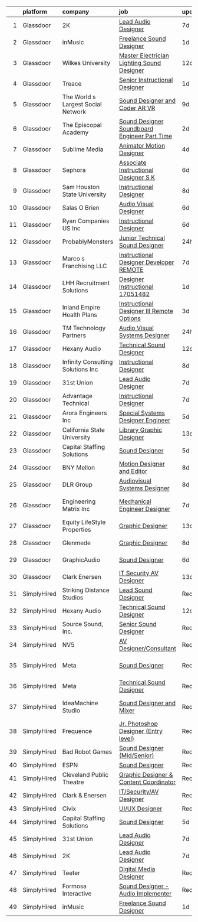 

|    | platform    | company                            | job                                                                                                                                                                                                                                                                                                                                                                                                                                                                                                                                                                                                                                                                                                                                                                                                                                                                                                                                                                                                                                                                                                                                                                        | update_time   | location                 |
|---:|:------------|:-----------------------------------|:---------------------------------------------------------------------------------------------------------------------------------------------------------------------------------------------------------------------------------------------------------------------------------------------------------------------------------------------------------------------------------------------------------------------------------------------------------------------------------------------------------------------------------------------------------------------------------------------------------------------------------------------------------------------------------------------------------------------------------------------------------------------------------------------------------------------------------------------------------------------------------------------------------------------------------------------------------------------------------------------------------------------------------------------------------------------------------------------------------------------------------------------------------------------------|:--------------|:-------------------------|
|  1 | Glassdoor   | 2K                                 | [Lead Audio Designer](https://www.glassdoor.com/partner/jobListing.htm?pos=108&ao=1136043&s=58&guid=000001833ffb478ea4a092ffd60e8795&src=GD_JOB_AD&t=SR&vt=w&ea=1&cs=1_3250cca6&cb=1663225776344&jobListingId=1008124176706&jrtk=3-0-1gcvvmhtdj4jm801-1gcvvmhtt2f3c000-7e78213c8eb53484-)                                                                                                                                                                                                                                                                                                                                                                                                                                                                                                                                                                                                                                                                                                                                                                                                                                                                                  | 7d            | San Mateo, CA            |
|  2 | Glassdoor   | inMusic                            | [Freelance Sound Designer](https://www.glassdoor.com/partner/jobListing.htm?pos=111&ao=1136043&s=58&guid=000001833ffb478ea4a092ffd60e8795&src=GD_JOB_AD&t=SR&vt=w&cs=1_c98f2ec9&cb=1663225776344&jobListingId=1008138172762&jrtk=3-0-1gcvvmhtdj4jm801-1gcvvmhtt2f3c000-ceb38f3a94f4f8a8-)                                                                                                                                                                                                                                                                                                                                                                                                                                                                                                                                                                                                                                                                                                                                                                                                                                                                                  | 1d            | Remote                   |
|  3 | Glassdoor   | Wilkes University                  | [Master Electrician Lighting   Sound Designer](https://www.glassdoor.com/partner/jobListing.htm?pos=121&ao=1136043&s=58&guid=000001833ffb478ea4a092ffd60e8795&src=GD_JOB_AD&t=SR&vt=w&ea=1&cs=1_8a12497a&cb=1663225776347&jobListingId=1008114879459&jrtk=3-0-1gcvvmhtdj4jm801-1gcvvmhtt2f3c000-891038bc6dab5eea-)                                                                                                                                                                                                                                                                                                                                                                                                                                                                                                                                                                                                                                                                                                                                                                                                                                                         | 12d           | Wilkes-Barre, PA         |
|  4 | Glassdoor   | Treace                             | [Senior Instructional Designer](https://www.glassdoor.com/partner/jobListing.htm?pos=129&ao=1136043&s=58&guid=000001833ffb478ea4a092ffd60e8795&src=GD_JOB_AD&t=SR&vt=w&cs=1_50c50c5e&cb=1663225776348&jobListingId=1008138380104&jrtk=3-0-1gcvvmhtdj4jm801-1gcvvmhtt2f3c000-e4587e51766cda7e-)                                                                                                                                                                                                                                                                                                                                                                                                                                                                                                                                                                                                                                                                                                                                                                                                                                                                             | 1d            | Ponte Vedra Beach, FL    |
|  5 | Glassdoor   | The World s Largest Social Network | [Sound Designer and Coder  AR VR ](https://www.glassdoor.com/partner/jobListing.htm?pos=104&ao=1110586&s=58&guid=000001833ffb478ea4a092ffd60e8795&src=GD_JOB_AD&t=SR&vt=w&ea=1&cs=1_bf102575&cb=1663225776343&jobListingId=1008119621876&cpc=FD1C1DA32C38CFA7&jrtk=3-0-1gcvvmhtdj4jm801-1gcvvmhtt2f3c000-df2800d098c62329--6NYlbfkN0DSgjPPcnEdvoK3uuxfISLALE6pB1FR7YSHOr_tSg5_QGIhoz_2VqUepdcKLBLI_zSAkyoPLr8SW3qj676EQlXt7Ai3r7F6jONfntOCxFIGf2Yfv06E94neyDw3J1ys4A5IgIkfiB-swwbLbj-MClaUsrhxyvv4sIQtPUiYLb1Kpr88suSOOhSFDrnsf1_L_NFK_jxBER70Ulh0C0gdwOgntVZ2aAVqc1Qb8_31R43rZdAtrNgOdiQMnm9k_7RPGOtKKIE4davE67lvQ_uBlurmrzVukmiZB8PgmNOGsn23dJx5by0hVd6SOfvGpDwVuq2QjIOtT1bKliB7VmLDXAOgZRvTEdWMfMGzPwzFcNAZ588G2navk6d1RovOf-Fcy-1G23lMZB11uYWBbnnsNwgTek7MLLJhR61o7e7FXdCN28sq0TA2y8Zh6jKewT8F8xq_5cH3DnPOauFJhnOjDRrObzxFWGhDeLKctkmcAukYPCUl5JhA2pCH83VkOPLJaAGhCslxW5CwaVQDGEL6Wht2keyjH_Rry3ryW9CN-WLfp1Qf64UWlCvfAFgkNxd4xBXH7y30Kz2Ik9lTQGNrgQik)                                                                                                                                                                                                                | 9d            | Philadelphia, PA         |
|  6 | Glassdoor   | The Episcopal Academy              | [Sound Designer  Soundboard Engineer  Part Time ](https://www.glassdoor.com/partner/jobListing.htm?pos=112&ao=1136043&s=58&guid=000001833ffb478ea4a092ffd60e8795&src=GD_JOB_AD&t=SR&vt=w&ea=1&cs=1_58576538&cb=1663225776344&jobListingId=1008134158666&jrtk=3-0-1gcvvmhtdj4jm801-1gcvvmhtt2f3c000-42249c09ee087c0a-)                                                                                                                                                                                                                                                                                                                                                                                                                                                                                                                                                                                                                                                                                                                                                                                                                                                      | 2d            | Newtown Square, PA       |
|  7 | Glassdoor   | Sublime Media                      | [Animator Motion Designer](https://www.glassdoor.com/partner/jobListing.htm?pos=109&ao=1136043&s=58&guid=000001833ffb478ea4a092ffd60e8795&src=GD_JOB_AD&t=SR&vt=w&ea=1&cs=1_d5e7b5af&cb=1663225776344&jobListingId=1008130980122&jrtk=3-0-1gcvvmhtdj4jm801-1gcvvmhtt2f3c000-eac606f2f5af83ae-)                                                                                                                                                                                                                                                                                                                                                                                                                                                                                                                                                                                                                                                                                                                                                                                                                                                                             | 4d            | Remote                   |
|  8 | Glassdoor   | Sephora                            | [Associate Instructional Designer  S K](https://www.glassdoor.com/partner/jobListing.htm?pos=115&ao=1136043&s=58&guid=000001833ffb478ea4a092ffd60e8795&src=GD_JOB_AD&t=SR&vt=w&cs=1_bbf1b567&cb=1663225776344&jobListingId=1008126719435&jrtk=3-0-1gcvvmhtdj4jm801-1gcvvmhtt2f3c000-60d1cc6d4027bf2d-)                                                                                                                                                                                                                                                                                                                                                                                                                                                                                                                                                                                                                                                                                                                                                                                                                                                                     | 6d            | San Francisco, CA        |
|  9 | Glassdoor   | Sam Houston State University       | [Instructional Designer](https://www.glassdoor.com/partner/jobListing.htm?pos=127&ao=1136043&s=58&guid=000001833ffb478ea4a092ffd60e8795&src=GD_JOB_AD&t=SR&vt=w&cs=1_18bc9ae2&cb=1663225776348&jobListingId=1008121402408&jrtk=3-0-1gcvvmhtdj4jm801-1gcvvmhtt2f3c000-ee095d1b2af28472-)                                                                                                                                                                                                                                                                                                                                                                                                                                                                                                                                                                                                                                                                                                                                                                                                                                                                                    | 8d            | Huntsville, TX           |
| 10 | Glassdoor   | Salas O Brien                      | [Audio Visual Designer](https://www.glassdoor.com/partner/jobListing.htm?pos=124&ao=1136043&s=58&guid=000001833ffb478ea4a092ffd60e8795&src=GD_JOB_AD&t=SR&vt=w&cs=1_b839c8b0&cb=1663225776348&jobListingId=1008127661035&jrtk=3-0-1gcvvmhtdj4jm801-1gcvvmhtt2f3c000-1c4c5d053dfe58e8-)                                                                                                                                                                                                                                                                                                                                                                                                                                                                                                                                                                                                                                                                                                                                                                                                                                                                                     | 6d            | San Diego, CA            |
| 11 | Glassdoor   | Ryan Companies US  Inc             | [Instructional Designer](https://www.glassdoor.com/partner/jobListing.htm?pos=126&ao=1136043&s=58&guid=000001833ffb478ea4a092ffd60e8795&src=GD_JOB_AD&t=SR&vt=w&cs=1_8d95c026&cb=1663225776348&jobListingId=1008126784775&jrtk=3-0-1gcvvmhtdj4jm801-1gcvvmhtt2f3c000-b59d6cb3c11aac7d-)                                                                                                                                                                                                                                                                                                                                                                                                                                                                                                                                                                                                                                                                                                                                                                                                                                                                                    | 6d            | Tampa, FL                |
| 12 | Glassdoor   | ProbablyMonsters                   | [Junior Technical Sound Designer](https://www.glassdoor.com/partner/jobListing.htm?pos=110&ao=1136043&s=58&guid=000001833ffb478ea4a092ffd60e8795&src=GD_JOB_AD&t=SR&vt=w&cs=1_df7427cd&cb=1663225776344&jobListingId=1008140385415&jrtk=3-0-1gcvvmhtdj4jm801-1gcvvmhtt2f3c000-f3beb6d3f2e606d8-)                                                                                                                                                                                                                                                                                                                                                                                                                                                                                                                                                                                                                                                                                                                                                                                                                                                                           | 24h           | Bellevue, WA             |
| 13 | Glassdoor   | Marco s Franchising  LLC           | [Instructional Designer   Developer  REMOTE ](https://www.glassdoor.com/partner/jobListing.htm?pos=122&ao=1136043&s=58&guid=000001833ffb478ea4a092ffd60e8795&src=GD_JOB_AD&t=SR&vt=w&ea=1&cs=1_5c651dca&cb=1663225776347&jobListingId=1008123909899&jrtk=3-0-1gcvvmhtdj4jm801-1gcvvmhtt2f3c000-0a5de8dec64e470a-)                                                                                                                                                                                                                                                                                                                                                                                                                                                                                                                                                                                                                                                                                                                                                                                                                                                          | 7d            | Nashville, TN            |
| 14 | Glassdoor   | LHH Recruitment Solutions          | [Designer Instructional   17051482](https://www.glassdoor.com/partner/jobListing.htm?pos=107&ao=1110586&s=58&guid=000001833ffb478ea4a092ffd60e8795&src=GD_JOB_AD&t=SR&vt=w&ea=1&cs=1_01b57aa4&cb=1663225776344&jobListingId=1008137042716&cpc=9908D8D4413DBB8A&jrtk=3-0-1gcvvmhtdj4jm801-1gcvvmhtt2f3c000-2aa447e5047c789e--6NYlbfkN0A_GD1K3dzeu7WcKnsm6RLSD1_QV-mkIht0EvhowBp1RB3nB2zK51B7Vjdo850qtD1zI0bLXqkhk5eMQWDNPpBVPUx78uSYMjgYdpe3n1AZlUZi6Pk9udar78uBELI9eO2RZmhaKsfKwP7b_qiU2dfjBZJFkI9vzl9x6UNnUJilwEi0tziGlQV9DoL4Za79d5O33vL_WXl3KOUox0tXASGEvQGxG5VksQzCGSfghVo4U38H6B0Q1YpGy9_U7ITZY2tmOx7B-5ysyEMFCIewERlkViXcnHW3D-uoWU4BvTEA0vqyiPui4cxQA6sb5HTObPQxS0ZT7pLnOp3SxuPHRR8TKD2PvFf7Toy-mvPFrSwyPu5gtmqRkRQmBnEG_6sy6-Vli7dldDfcHY6_D-HoZ8jZSWY8VT_6kUSU2LHeYf0skOpz4DRImeRpfXSb3HFYV4_Q-O-Sc7rwarxYL-E4LexMpEzAohKR5MwOiY7RTORxlB-QomQ1eqyil6PKSL-gzOiTqh9zm6mRE5UwErybXiiRbNTCYRLbi7oOtkM-js3nYZB9sLc4VAf9QlTRAHG447nAzRzr_rl0zWvSTFXwfooxxQkpkBQniGH9tJM4-gwr9q7SxI-0piO8jgLyxfEQWpvxhd0wtya39a8MZjwTfHoH2K0hIie8zGcgTOwhkwochf3YWMBmgyEHLZBXCGjrh_9OdiMQ_6M4zD1oINSl5oCkmHw0htZvfEA6LMiNmrsaR3NpZgE8NVWd4cZ88hYlYdVUrwJZU9j1y89hhtMFtE51aE6o-i70V3Y%3D) | 1d            | Los Angeles, CA          |
| 15 | Glassdoor   | Inland Empire Health Plans         | [Instructional Designer III  Remote Options ](https://www.glassdoor.com/partner/jobListing.htm?pos=125&ao=1136043&s=58&guid=000001833ffb478ea4a092ffd60e8795&src=GD_JOB_AD&t=SR&vt=w&cs=1_4b4c388f&cb=1663225776348&jobListingId=1008132531880&jrtk=3-0-1gcvvmhtdj4jm801-1gcvvmhtt2f3c000-09507dc291c9bdbc-)                                                                                                                                                                                                                                                                                                                                                                                                                                                                                                                                                                                                                                                                                                                                                                                                                                                               | 3d            | Rancho Cucamonga, CA     |
| 16 | Glassdoor   | TM Technology Partners             | [Audio Visual Systems Designer](https://www.glassdoor.com/partner/jobListing.htm?pos=123&ao=1136043&s=58&guid=000001833ffb478ea4a092ffd60e8795&src=GD_JOB_AD&t=SR&vt=w&cs=1_7fdc8ab6&cb=1663225776347&jobListingId=1008139721021&jrtk=3-0-1gcvvmhtdj4jm801-1gcvvmhtt2f3c000-24ca9b2b897d3e72-)                                                                                                                                                                                                                                                                                                                                                                                                                                                                                                                                                                                                                                                                                                                                                                                                                                                                             | 24h           | Los Angeles, CA          |
| 17 | Glassdoor   | Hexany Audio                       | [Technical Sound Designer](https://www.glassdoor.com/partner/jobListing.htm?pos=101&ao=1110586&s=58&guid=000001833ffb478ea4a092ffd60e8795&src=GD_JOB_AD&t=SR&vt=w&ea=1&cs=1_4f2ee412&cb=1663225776343&jobListingId=1008114321181&cpc=297CB4EAB7D64A33&jrtk=3-0-1gcvvmhtdj4jm801-1gcvvmhtt2f3c000-0ac8534fda25569b--6NYlbfkN0CFC62QAxPlQDUanI3CInFwDfLuR7bBing2k-9qaB2Sgc7mfRdyTz-EnIjEcjqKoAh4_ZZLLwyGjkgqwi6svkxAivLIJAIQwILeIjbqoOs_xRSKFIya7sfTf_opYwReedpv9fbyaMfagL_ldIDi899DzamSPVTzKUQ6FBR6yrjTDkrfgnIyK-QPzgec6zIyhBdie9lt2cwpCylIfvgOjd6GKJxmAAjVcWDWtx4AVKoQJ3UmDoYE_TrX5b_5qDc3wncUbHwO9r52buTw_Gmq9gmDERZ6cDEbQ2LIXYwG4BG_hmdIsHJVPr6aE_pa77Joh1Drr-sYKChsOrkHBmS2Z4-sOC0maZqn9XWnZd6t4R_v6uRhvQQjtyKsHozUisCikHjjsJniWK7OLVeytto-j4y8fgBnDrxBlogIElMK4NBH2DKJgfba28tfzJMG9YQjWn2_Tlxd4BGQkZ3xJvmOKAaGKGAo_PH0VFIuepU8aPtbDFtJjjBO8ezHv6SJA7CkngQ%3D)                                                                                                                                                                                                                                                                                                          | 12d           | Bell Gardens, CA         |
| 18 | Glassdoor   | Infinity Consulting Solutions  Inc | [Instructional Designer](https://www.glassdoor.com/partner/jobListing.htm?pos=119&ao=1136043&s=58&guid=000001833ffb478ea4a092ffd60e8795&src=GD_JOB_AD&t=SR&vt=w&cs=1_c210b54a&cb=1663225776347&jobListingId=1008121239811&jrtk=3-0-1gcvvmhtdj4jm801-1gcvvmhtt2f3c000-60620a5bf894c743-)                                                                                                                                                                                                                                                                                                                                                                                                                                                                                                                                                                                                                                                                                                                                                                                                                                                                                    | 8d            | Santa Ana, CA            |
| 19 | Glassdoor   | 31st Union                         | [Lead Audio Designer](https://www.glassdoor.com/partner/jobListing.htm?pos=114&ao=1136043&s=58&guid=000001833ffb478ea4a092ffd60e8795&src=GD_JOB_AD&t=SR&vt=w&cs=1_170d9a7c&cb=1663225776344&jobListingId=1008124176707&jrtk=3-0-1gcvvmhtdj4jm801-1gcvvmhtt2f3c000-1eb63b73c13be9d5-)                                                                                                                                                                                                                                                                                                                                                                                                                                                                                                                                                                                                                                                                                                                                                                                                                                                                                       | 7d            | San Mateo, CA            |
| 20 | Glassdoor   | Advantage Technical                | [Instructional Designer](https://www.glassdoor.com/partner/jobListing.htm?pos=106&ao=1110586&s=58&guid=000001833ffb478ea4a092ffd60e8795&src=GD_JOB_AD&t=SR&vt=w&ea=1&cs=1_986018d0&cb=1663225776344&jobListingId=1008123549496&cpc=155EB9D5185558AF&jrtk=3-0-1gcvvmhtdj4jm801-1gcvvmhtt2f3c000-79a2190befb40fcd--6NYlbfkN0CQRQ3eiV4YWjrRS1ho7HVQ9JO8v6Fb3eU0yDOJbdOiEguntuRlpE4-_N6DYLNj-GoNQvdqsFgbJvNe9_xkG5pkKIJCPS76-j_57s6zVdR3O5cws1JqDBbPLWg5Bg8e6qOwD4e-y-dVMmhC5dIr2Uq-uT2VDPXRG_WxEheCyS2TcH9kH2sNw9cSAJ3FiHFmV64nsz0X6TOFLHCC3K2kYZ4xW-0Mf0HJZg2atwyEYXBHSpo5twl1GAOxKZKBKq8NeJPkCrEqT3_vA5cgeAbMfnx2UmBDff5vhAyvyUEgwMrqCpmTCbiDgDIp-ZdJYfOuMW6R5Gq2kkVqUrDm9DsHkJsNw02y0FLMEFag3EtwJxFcBooKN80fZxFHGAXFdeuV7Y2xF1xnHmnmh-urSS5p5Lr27vxhzVEdQvXoUcnYb_2vsGcyE825kV72jO3V9gBG3fkaMqPXkbzr0QgShHTpX7YVOiUCXhQjRRO1QzOZ0rfgDJk5wEnX3zrN2FPiZW7i0eEdHGfaKeXThXTJWop0hmDXi2r-FqZTZ_XQGNsh8k2nuKcKoEbH9cNubyjyJm_gSptnLOlmeDGLuA%3D%3D)                                                                                                                                                                                                                              | 7d            | Santa Ana, CA            |
| 21 | Glassdoor   | Arora Engineers  Inc               | [Special Systems Designer Engineer](https://www.glassdoor.com/partner/jobListing.htm?pos=128&ao=1136043&s=58&guid=000001833ffb478ea4a092ffd60e8795&src=GD_JOB_AD&t=SR&vt=w&cs=1_b9afdcea&cb=1663225776348&jobListingId=1008128888264&jrtk=3-0-1gcvvmhtdj4jm801-1gcvvmhtt2f3c000-d66c6d5078097ade-)                                                                                                                                                                                                                                                                                                                                                                                                                                                                                                                                                                                                                                                                                                                                                                                                                                                                         | 5d            | Philadelphia, PA         |
| 22 | Glassdoor   | California State University        | [Library Graphic Designer](https://www.glassdoor.com/partner/jobListing.htm?pos=116&ao=1136043&s=58&guid=000001833ffb478ea4a092ffd60e8795&src=GD_JOB_AD&t=SR&vt=w&cs=1_87e2211c&cb=1663225776344&jobListingId=1008111563408&jrtk=3-0-1gcvvmhtdj4jm801-1gcvvmhtt2f3c000-f7df5b8df131e111-)                                                                                                                                                                                                                                                                                                                                                                                                                                                                                                                                                                                                                                                                                                                                                                                                                                                                                  | 13d           | Fresno, CA               |
| 23 | Glassdoor   | Capital Staffing Solutions         | [Sound Designer](https://www.glassdoor.com/partner/jobListing.htm?pos=105&ao=1110586&s=58&guid=000001833ffb478ea4a092ffd60e8795&src=GD_JOB_AD&t=SR&vt=w&ea=1&cs=1_336e0997&cb=1663225776343&jobListingId=1008129709119&cpc=9908D8D4413DBB8A&jrtk=3-0-1gcvvmhtdj4jm801-1gcvvmhtt2f3c000-09213c6d8b86affe--6NYlbfkN0AHXq2vAVwR3IH7wgnTMdWCa3HguypIXx0DFudX-u0zu6XSU0N9gDGCMsnO9yvyAfN_kLx_H3lDVVid6YQ8s5rRwP1Oj-6I2tZ4J_DhfnI7Sqwo0O2vIntQaS2wOb-iUjXPBHbBvCRckoDoXMJOzdxtq_kWXi-rWMrYVNO55dhacRX_Ur72SdFvrY7JTtq5Yoega12PfuS8u6bxxXMVTf69Bs69U3zHac7_4NrcCXLzVyuDUuSmma160s8g_hLVie4zxYHiGfysy4a3ONVRCg4wSlkrkzLOW-hDS9aal2dACqzWhNWu8Al3kD7vhAJ8SABh1UMTD_ieC5Q0R9gf0_1mXutvFWH2eNYx7Jr2fj3MGTlaT8hJDvw2Uka1eTCWgeexHDFoDo8styNNQ4_qhQg6sMp8iskzqCwIcg9Khg8TDqkImNjyHQYfQqb9AKjlaAyXIuP7jcomWbQRPAisTG-d31WiVCezIwnqdEmu0PKJ0dBFlxgUSviMKb69HMBnqdrTl3vlyQN4ug%3D%3D)                                                                                                                                                                                                                                                                                                      | 5d            | Remote                   |
| 24 | Glassdoor   | BNY Mellon                         | [Motion Designer and Editor](https://www.glassdoor.com/partner/jobListing.htm?pos=117&ao=1136043&s=58&guid=000001833ffb478ea4a092ffd60e8795&src=GD_JOB_AD&t=SR&vt=w&cs=1_86d4e779&cb=1663225776345&jobListingId=1008121553539&jrtk=3-0-1gcvvmhtdj4jm801-1gcvvmhtt2f3c000-843eceb987bbdaee-)                                                                                                                                                                                                                                                                                                                                                                                                                                                                                                                                                                                                                                                                                                                                                                                                                                                                                | 8d            | New York, NY             |
| 25 | Glassdoor   | DLR Group                          | [Audiovisual Systems Designer](https://www.glassdoor.com/partner/jobListing.htm?pos=130&ao=1136043&s=58&guid=000001833ffb478ea4a092ffd60e8795&src=GD_JOB_AD&t=SR&vt=w&ea=1&cs=1_66dd225c&cb=1663225776348&jobListingId=1008121828380&jrtk=3-0-1gcvvmhtdj4jm801-1gcvvmhtt2f3c000-0647fe1bb0f8722c-)                                                                                                                                                                                                                                                                                                                                                                                                                                                                                                                                                                                                                                                                                                                                                                                                                                                                         | 8d            | Cleveland, OH            |
| 26 | Glassdoor   | Engineering Matrix  Inc            | [Mechanical Engineer Designer](https://www.glassdoor.com/partner/jobListing.htm?pos=103&ao=1110586&s=58&guid=000001833ffb478ea4a092ffd60e8795&src=GD_JOB_AD&t=SR&vt=w&ea=1&cs=1_1c1bb205&cb=1663225776343&jobListingId=1008123724583&cpc=8AC01DCC8FF2DC38&jrtk=3-0-1gcvvmhtdj4jm801-1gcvvmhtt2f3c000-901010cfb63e776f--6NYlbfkN0AE6kI8qYx2uMKxROzmZml3fUtbU4ewGNlEcRTIUQOe2Wug8zCFZp9fraC-6E61ex1TvyJoq-0vIBGpf8z80_eAi_fpoE0ILt7J-56lITNcDhN-m13cFfrVjo_HG-oVTtiBJNygU6-O7anEy_gyvxKJ2y5CBYa_EOWahELE1RI14hghBMFH3GIw44WSdJJlq07vl9mkDovBvIk0bYh29YxxmYaiTOO-CZvSoGv41nlAwDqEO05mdVxKH_c5eTsUp_zttUK3dDvq3tkuh0GxKhrIJdbF64cv9h-SYkhaSSyOdjsdi_f0xOf0jNOC6deXFndhuJ7Zzd3yK_rObajCtfnWmqazE-9Krh1SGSSTUnyD2Fs0gx1LrdauZqNPXwV5hr-mcjVJCHQFSPsMUpFu2AKNI5oA_kchEEHPsMvBne5Ff829BID9pJjuiv2F6_RlOun0XGdOpvW0wuVxboYtISiCpJ3oRzgBuiOxHhlw4bWXU2NiR6bArWrsQ93aVMGIUSeqQl-9gVLN-w%3D%3D)                                                                                                                                                                                                                                                                                        | 7d            | Saint Petersburg, FL     |
| 27 | Glassdoor   | Equity LifeStyle Properties        | [Graphic Designer](https://www.glassdoor.com/partner/jobListing.htm?pos=118&ao=1136043&s=58&guid=000001833ffb478ea4a092ffd60e8795&src=GD_JOB_AD&t=SR&vt=w&cs=1_bc5acbeb&cb=1663225776345&jobListingId=1008111691326&jrtk=3-0-1gcvvmhtdj4jm801-1gcvvmhtt2f3c000-e83409d83dd46206-)                                                                                                                                                                                                                                                                                                                                                                                                                                                                                                                                                                                                                                                                                                                                                                                                                                                                                          | 13d           | Chicago, IL              |
| 28 | Glassdoor   | Glenmede                           | [Graphic Designer](https://www.glassdoor.com/partner/jobListing.htm?pos=120&ao=1136043&s=58&guid=000001833ffb478ea4a092ffd60e8795&src=GD_JOB_AD&t=SR&vt=w&cs=1_fc0792ae&cb=1663225776347&jobListingId=1008120167021&jrtk=3-0-1gcvvmhtdj4jm801-1gcvvmhtt2f3c000-3e91885d2c2de0de-)                                                                                                                                                                                                                                                                                                                                                                                                                                                                                                                                                                                                                                                                                                                                                                                                                                                                                          | 8d            | Philadelphia, PA         |
| 29 | Glassdoor   | GraphicAudio                       | [Sound Designer](https://www.glassdoor.com/partner/jobListing.htm?pos=113&ao=1136043&s=58&guid=000001833ffb478ea4a092ffd60e8795&src=GD_JOB_AD&t=SR&vt=w&ea=1&cs=1_7e8f32cf&cb=1663225776344&jobListingId=1008125971583&jrtk=3-0-1gcvvmhtdj4jm801-1gcvvmhtt2f3c000-aed320a76da8de40-)                                                                                                                                                                                                                                                                                                                                                                                                                                                                                                                                                                                                                                                                                                                                                                                                                                                                                       | 6d            | Derwood, MD              |
| 30 | Glassdoor   | Clark   Enersen                    | [IT Security AV Designer](https://www.glassdoor.com/partner/jobListing.htm?pos=102&ao=1110586&s=58&guid=000001833ffb478ea4a092ffd60e8795&src=GD_JOB_AD&t=SR&vt=w&ea=1&cs=1_ae4a2ea8&cb=1663225776343&jobListingId=1008110591487&cpc=23D1D7905F5E0EF7&jrtk=3-0-1gcvvmhtdj4jm801-1gcvvmhtt2f3c000-998eddd178d01b9d--6NYlbfkN0AnBwt9DQBfF3iu5kunSxTy-P1CLUXG82Y_Hqm7PW6jxOpFl6bpy28AdJqbAl8vct4TfBRoBlc_AnqvUy_NVRvjgZW1frtRjGCPpu46510r48XPviAauAzFRdfBnoJpxLYnyExMM3lCNEHzNDfHkli83S-2a9JPKCdcN5tXun22A2lzN4dfJzN4Q7x_DpByBgDe0T6gB0YsquZfHSPyi9zOT4_vaLmKJx3LLq6krw1HwETWrSN470dZM4vrMdTzBObOsJ-m5hKeOG8oWK23_Tey-oZxyEQGt265pBU1yI5jTIfFajJdO7ltIXZJ5JRxeolkhOfbt_ZEkOfl4eQ85aC6g2tag5b3870oqNc_134Ohm6yPxMZPRFz_owWySXSjDhWfMdoUJFXnJzrdu3ga-H7uZZ3yaWiuVuk1oeYkY6xzKk8FbVkbUQkbzVCk-mvklsZvA5Eoi7_mm2VhRqvd0SBmXDiKjm2_GYQYlUAw3aXih2TeknCkK0RyJDrbX1DEWhwlb71iYj2Cw%3D%3D)                                                                                                                                                                                                                                                                                             | 13d           | Kansas City, MO          |
| 31 | SimplyHired | Striking Distance Studios          | [Lead Sound Designer](https://www.simplyhired.com/job/Fq_ko0u_Hl0JKnb0jRkZl7AfbcDlT6bfk2yvkV5Xqw907ylHkgn2Mg?q=sound+designer)                                                                                                                                                                                                                                                                                                                                                                                                                                                                                                                                                                                                                                                                                                                                                                                                                                                                                                                                                                                                                                             | Recently      | San Ramon, CA            |
| 32 | SimplyHired | Hexany Audio                       | [Technical Sound Designer](https://www.simplyhired.com/job/iD9HzTTZ2IYC2pBE2fqT2eCkfmWXGaM5qD7yfsUft_olx4lh9pYVaw?q=sound+designer)                                                                                                                                                                                                                                                                                                                                                                                                                                                                                                                                                                                                                                                                                                                                                                                                                                                                                                                                                                                                                                        | 12d           | Bell Gardens, CA         |
| 33 | SimplyHired | Source Sound, Inc.                 | [Senior Sound Designer](https://www.simplyhired.com/job/mw3datBFZnSnzm3SFniNFlYC60OHbjYX1kgvM61bk-lO-0QBaaabnQ?q=sound+designer)                                                                                                                                                                                                                                                                                                                                                                                                                                                                                                                                                                                                                                                                                                                                                                                                                                                                                                                                                                                                                                           | Recently      | Remote                   |
| 34 | SimplyHired | NV5                                | [AV Designer/Consultant](https://www.simplyhired.com/job/4NDOFxz6AaFE4t7vXtn8KviBkemSb7tVhSuOUA08TCc4fQsAg3fr5Q?q=sound+designer)                                                                                                                                                                                                                                                                                                                                                                                                                                                                                                                                                                                                                                                                                                                                                                                                                                                                                                                                                                                                                                          | Recently      | Arlington, TX            |
| 35 | SimplyHired | Meta                               | [Sound Designer](https://www.simplyhired.com/job/WOkO3p-i2u1T1y6dUtAOR5iM4l-fI4SKkKQlrDedkNoGcMUgbGBM6g?q=sound+designer)                                                                                                                                                                                                                                                                                                                                                                                                                                                                                                                                                                                                                                                                                                                                                                                                                                                                                                                                                                                                                                                  | Recently      | Fremont, CA +3 locations |
| 36 | SimplyHired | Meta                               | [Technical Sound Designer](https://www.simplyhired.com/job/oco7H6Ee0Yxz6K9VIiOUQp7tKcmX8AQ3dqDzLrGeud9lf03NDEY6mg?q=sound+designer)                                                                                                                                                                                                                                                                                                                                                                                                                                                                                                                                                                                                                                                                                                                                                                                                                                                                                                                                                                                                                                        | Recently      | Remote                   |
| 37 | SimplyHired | IdeaMachine Studio                 | [Sound Designer and Mixer](https://www.simplyhired.com/job/3_cnKWbKCzfz8K406esix9aXeGkS2iLw6vp3jwYHfDLUWBO0TV9GDQ?q=sound+designer)                                                                                                                                                                                                                                                                                                                                                                                                                                                                                                                                                                                                                                                                                                                                                                                                                                                                                                                                                                                                                                        | Recently      | San Francisco, CA        |
| 38 | SimplyHired | Frequence                          | [Jr. Photoshop Designer (Entry level)](https://www.simplyhired.com/job/dk_2wWts5Sho9ibIYPoY7yDcDBCvZR4xtjSSYdJQghKdq9mlVvhh-w?q=sound+designer)                                                                                                                                                                                                                                                                                                                                                                                                                                                                                                                                                                                                                                                                                                                                                                                                                                                                                                                                                                                                                            | Recently      | Remote                   |
| 39 | SimplyHired | Bad Robot Games                    | [Sound Designer (Mid/Senior)](https://www.simplyhired.com/job/5k7lNxd5mPx4SDP11_bQMCoaI3zXskx9LCyK6sAv6bc57TMyAoaPVQ?q=sound+designer)                                                                                                                                                                                                                                                                                                                                                                                                                                                                                                                                                                                                                                                                                                                                                                                                                                                                                                                                                                                                                                     | Recently      | Santa Monica, CA         |
| 40 | SimplyHired | ESPN                               | [Sound Designer](https://www.simplyhired.com/job/-pQTL77CSRSoogkAPIImoniIHQxPXM21wAqOE09JhGOiN3sPS6ZjRg?q=sound+designer)                                                                                                                                                                                                                                                                                                                                                                                                                                                                                                                                                                                                                                                                                                                                                                                                                                                                                                                                                                                                                                                  | Recently      | Bristol, CT              |
| 41 | SimplyHired | Cleveland Public Theatre           | [Graphic Designer & Content Coordinator](https://www.simplyhired.com/job/qQIJcx0HLDCJZdq7ujBDqivOHusAAGyqj-2r8VZ2KC__bBHXu7GpEg?q=sound+designer)                                                                                                                                                                                                                                                                                                                                                                                                                                                                                                                                                                                                                                                                                                                                                                                                                                                                                                                                                                                                                          | Recently      | Cleveland, OH            |
| 42 | SimplyHired | Clark & Enersen                    | [IT/Security/AV Designer](https://www.simplyhired.com/job/QI3sJy3KuF9cTKMQg9j5n_kcYfDVK4FnyzODuAXO5SJ1Wsy3tWDkuA?q=sound+designer)                                                                                                                                                                                                                                                                                                                                                                                                                                                                                                                                                                                                                                                                                                                                                                                                                                                                                                                                                                                                                                         | Recently      | Fort Collins, CO         |
| 43 | SimplyHired | Civix                              | [UI/UX Designer](https://www.simplyhired.com/job/p4GDnjaDU1avK95VWKFuySEcShqrnoFwiYRM4UE9SM-TevqVLazSoQ?q=sound+designer)                                                                                                                                                                                                                                                                                                                                                                                                                                                                                                                                                                                                                                                                                                                                                                                                                                                                                                                                                                                                                                                  | Recently      | Remote                   |
| 44 | SimplyHired | Capital Staffing Solutions         | [Sound Designer](https://www.simplyhired.com/job/b9kyTKXHPuDGwesDk6hrAwH7hd2arSycS3vTfQHlwG-ctnNF1cnbTA?q=sound+designer)                                                                                                                                                                                                                                                                                                                                                                                                                                                                                                                                                                                                                                                                                                                                                                                                                                                                                                                                                                                                                                                  | 5d            | Remote                   |
| 45 | SimplyHired | 31st Union                         | [Lead Audio Designer](https://www.simplyhired.com/job/SCFJWId57wlI8ztW9k6KpZ6D_iX7nohKX0aMMJgyTOtQCWaVya85fA?q=sound+designer)                                                                                                                                                                                                                                                                                                                                                                                                                                                                                                                                                                                                                                                                                                                                                                                                                                                                                                                                                                                                                                             | 7d            | San Mateo, CA            |
| 46 | SimplyHired | 2K                                 | [Lead Audio Designer](https://www.simplyhired.com/job/JVtN3tAn3m7_-VZDAy1tGYV7FX9q30grNECjBZzVfxDzzy0iDSNGpA?q=sound+designer)                                                                                                                                                                                                                                                                                                                                                                                                                                                                                                                                                                                                                                                                                                                                                                                                                                                                                                                                                                                                                                             | 7d            | San Mateo, CA            |
| 47 | SimplyHired | Teeter                             | [Digital Media Designer](https://www.simplyhired.com/job/jFCzDrwAH8eMKhTfDHaqJ5UOnbVAP0OeTC69zWsuiw0vQMQTbaxvvg?q=sound+designer)                                                                                                                                                                                                                                                                                                                                                                                                                                                                                                                                                                                                                                                                                                                                                                                                                                                                                                                                                                                                                                          | Recently      | Bonney Lake, WA          |
| 48 | SimplyHired | Formosa Interactive                | [Sound Designer - Audio Implementer](https://www.simplyhired.com/job/E63_BRjyLumhk01Bv7mOuaoR0vafXGhLD-NTsS2e6CEpoHi4FvqYnw?q=sound+designer)                                                                                                                                                                                                                                                                                                                                                                                                                                                                                                                                                                                                                                                                                                                                                                                                                                                                                                                                                                                                                              | Recently      | Burbank, CA              |
| 49 | SimplyHired | inMusic                            | [Freelance Sound Designer](https://www.simplyhired.com/job/sXpvGeD2E0LHWIZQ7GeFE3eBclco40mEiQG9AQILxoCqwHQsAahOYw?q=sound+designer)                                                                                                                                                                                                                                                                                                                                                                                                                                                                                                                                                                                                                                                                                                                                                                                                                                                                                                                                                                                                                                        | 1d            | Remote                   |